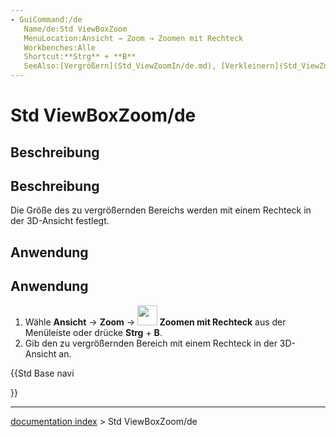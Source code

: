 ```yaml
---
- GuiCommand:/de
   Name/de:Std ViewBoxZoom
   MenuLocation:Ansicht → Zoom → Zoomen mit Rechteck
   Workbenches:Alle
   Shortcut:**Strg** + **B**
   SeeAlso:[Vergrößern](Std_ViewZoomIn/de.md), [Verkleinern](Std_ViewZoomOut/de.md)
---
```


# Std ViewBoxZoom/de

## Beschreibung


<div class="mw-translate-fuzzy">

## Beschreibung 

Die Größe des zu vergrößernden Bereichs werden mit einem Rechteck in der 3D-Ansicht festlegt.


</div>

## Anwendung


<div class="mw-translate-fuzzy">

## Anwendung 

1.  Wähle **Ansicht** → **Zoom** → **<img src="images/Std_ViewBoxZoom.png" width=32px> Zoomen mit Rechteck** aus der Menüleiste oder drücke **Strg** + **B**.
2.  Gib den zu vergrößernden Bereich mit einem Rechteck in der 3D-Ansicht an.


</div>





{{Std Base navi

}}

---
[documentation index](../README.md) > Std ViewBoxZoom/de
